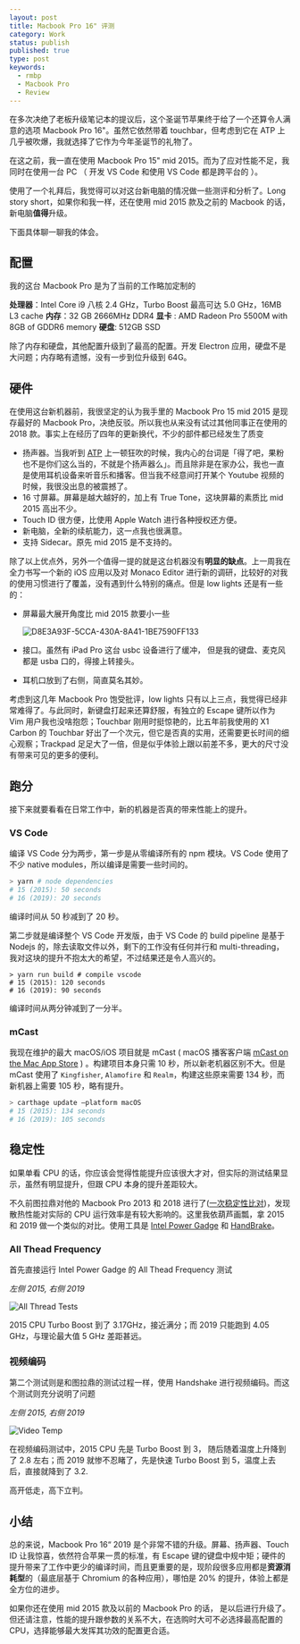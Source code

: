 ```yaml
---
layout: post
title: Macbook Pro 16" 评测
category: Work
status: publish
published: true
type: post
keywords:
  - rmbp
  - Macbook Pro
  - Review
---
```


在多次决绝了老板升级笔记本的提议后，这个圣诞节苹果终于给了一个还算令人满意的选项 Macbook Pro 16"。虽然它依然带着 touchbar，但考虑到它在 ATP 上几乎被吹爆，我就选择了它作为今年圣诞节的礼物了。

在这之前，我一直在使用 Macbook Pro 15" mid 2015。而为了应对性能不足，我同时在使用一台 PC （ 开发 VS Code 和使用 VS Code 都是跨平台的 ）。

使用了一个礼拜后，我觉得可以对这台新电脑的情况做一些测评和分析了。Long story short，如果你和我一样，还在使用 mid 2015 款及之前的 Macbook 的话，新电脑**值得**升级。

下面具体聊一聊我的体会。

## 配置

我的这台 Macbook Pro 是为了当前的工作略加定制的

**处理器**：Intel Core i9 八核 2.4 GHz，Turbo Boost 最高可达 5.0 GHz，16MB L3 cache
**内存**：32 GB 2666MHz DDR4
**显卡** : AMD Radeon Pro 5500M with 8GB of GDDR6 memory
**硬盘**: 512GB SSD

除了内存和硬盘，其他配置升级到了最高的配置。开发 Electron 应用，硬盘不是大问题；内存略有遗憾，没有一步到位升级到 64G。

## 硬件

在使用这台新机器前，我很坚定的认为我手里的 Macbook Pro 15 mid 2015 是现存最好的 Macbook Pro，决绝反驳。所以我也从来没有试过其他同事正在使用的 2018 款。事实上在经历了四年的更新换代，不少的部件都已经发生了质变

* 扬声器。当我听到 [ATP](https://atp.fm) 上一顿狂吹的时候，我内心的台词是「得了吧，果粉也不是你们这么当的，不就是个扬声器么」。而且除非是在家办公，我也一直是使用耳机设备来听音乐和播客。但当我不经意间打开某个 Youtube 视频的时候，我很没出息的被震撼了。
* 16 寸屏幕。屏幕是越大越好的，加上有 True Tone，这块屏幕的素质比 mid 2015 高出不少。
* Touch ID 很方便，比使用 Apple Watch 进行各种授权还方便。
* 新电脑，全新的续航能力，这一点我也很满意。
* 支持 Sidecar。原先 mid 2015 是不支持的。


除了以上优点外，另外一个值得一提的就是这台机器没有**明显的缺点**。上一周我在全力书写一个新的 iOS 应用以及对 Monaco Editor 进行新的调研，比较好的对我的使用习惯进行了覆盖，没有遇到什么特别的痛点。但是 low lights 还是有一些的：

* 屏幕最大展开角度比 mid 2015 款要小一些 

  ![D8E3A93F-5CCA-430A-8A41-1BE7590FF133](https://user-images.githubusercontent.com/876920/71634295-a41fe600-2bcf-11ea-8a79-8500bcfc93a5.png)

* 接口。虽然有 iPad Pro 这台 usbc 设备进行了缓冲， 但是我的键盘、麦克风都是 usba 口的，得接上转接头。
* 耳机口放到了右侧，简直莫名其妙。


考虑到这几年 Macbook Pro 饱受批评，low lights 只有以上三点，我觉得已经非常难得了。与此同时，新键盘打起来还算舒服，有独立的 Escape 键所以作为 Vim 用户我也没啥抱怨；Touchbar 刚用时挺惊艳的，比五年前我使用的 X1 Carbon 的 Touchbar 好出了一个次元，但它是否真的实用，还需要更长时间的细心观察；Trackpad 足足大了一倍，但是似乎体验上跟以前差不多，更大的尺寸没有带来可见的更多的便利。

## 跑分
接下来就要看看在日常工作中，新的机器是否真的带来性能上的提升。

### VS Code

编译 VS Code 分为两步，第一步是从零编译所有的 npm 模块。VS Code 使用了不少 native modules，所以编译是需要一些时间的。

```bash
> yarn # node dependencies
# 15 (2015): 50 seconds
# 16 (2019): 20 seconds
```

编译时间从 50 秒减到了 20 秒。

第二步就是编译整个 VS Code 开发版，由于 VS Code 的 build pipeline 是基于 Nodejs 的，除去读取文件以外，剩下的工作没有任何并行和 multi-threading，我对这块的提升不抱太大的希望，不过结果还是令人高兴的。

```
> yarn run build # compile vscode
# 15 (2015): 120 seconds
# 16 (2019): 90 seconds
```

编译时间从两分钟减到了一分半。

### mCast

我现在维护的最大 macOS/iOS 项目就是 mCast ( macOS 播客客户端 [‎mCast on the Mac App Store](https://apps.apple.com/us/app/mcast/id1462802606?mt=12) ) 。构建项目本身只需 10 秒，所以新老机器区别不大。但是 mCast 使用了  `Kingfisher`, `Alamofire` 和 `Realm`，构建这些原来需要 134 秒，而新机器上需要 105 秒，略有提升。

```bash
> carthage update —platform macOS 
# 15 (2015): 134 seconds
# 16 (2019): 105 seconds
```


## 稳定性

如果单看 CPU 的话，你应该会觉得性能提升应该很大才对，但实际的测试结果显示，虽然有明显提升，但跟 CPU 本身的提升差距较大。

不久前图拉鼎对他的 Macbook Pro 2013 和 2018 进行了([一次稳定性比对](https://imtx.me/archives/2834.html))，发现散热性能对实际的 CPU 运行效率是有较大影响的。这里我依葫芦画瓢，拿 2015 和 2019 做一个类似的对比。使用工具是 [Intel Power Gadge](https://software.intel.com/en-us/articles/intel-power-gadget) 和 [HandBrake](https://handbrake.fr/)。

### All Thead Frequency

首先直接运行 Intel Power Gadge 的 All Thead Frequency 测试

_左侧 2015, 右侧 2019_

![All Thread Tests](https://user-images.githubusercontent.com/876920/71634304-b6018900-2bcf-11ea-9cf3-a9240dddd9ff.png)

2015 CPU Turbo Boost 到了 3.17GHz，接近满分；而 2019 只能跑到 4.05 GHz，与理论最大值 5 GHz 差距甚远。


### 视频编码

第二个测试则是和图拉鼎的测试过程一样，使用 Handshake 进行视频编码。而这个测试则充分说明了问题


_左侧 2015, 右侧 2019_

![Video Temp](https://user-images.githubusercontent.com/876920/71634299-ab46f400-2bcf-11ea-97b6-a870347d7668.png)

在视频编码测试中，2015 CPU 先是 Turbo Boost 到 3， 随后随着温度上升降到了 2.8 左右；而 2019 就惨不忍睹了，先是快速 Turbo Boost 到 5，温度上去后，直接就降到了 3.2.

高开低走，高下立判。

## 小结

总的来说，Macbook Pro 16“ 2019 是个非常不错的升级。屏幕、扬声器、Touch ID 让我惊喜，依然符合苹果一贯的标准，有 Escape 键的键盘中规中矩；硬件的提升带来了工作中更少的编译时间，而且更重要的是，现阶段很多应用都是**资源消耗型**的（最底层基于 Chromium 的各种应用），哪怕是 20% 的提升，体验上都是全方位的进步。

如果你还在使用 mid 2015 款及以前的 Macbook Pro 的话， 是以后进行升级了。但还请注意，性能的提升跟参数的关系不大，在选购时大可不必选择最高配置的 CPU，选择能够最大发挥其功效的配置更合适。